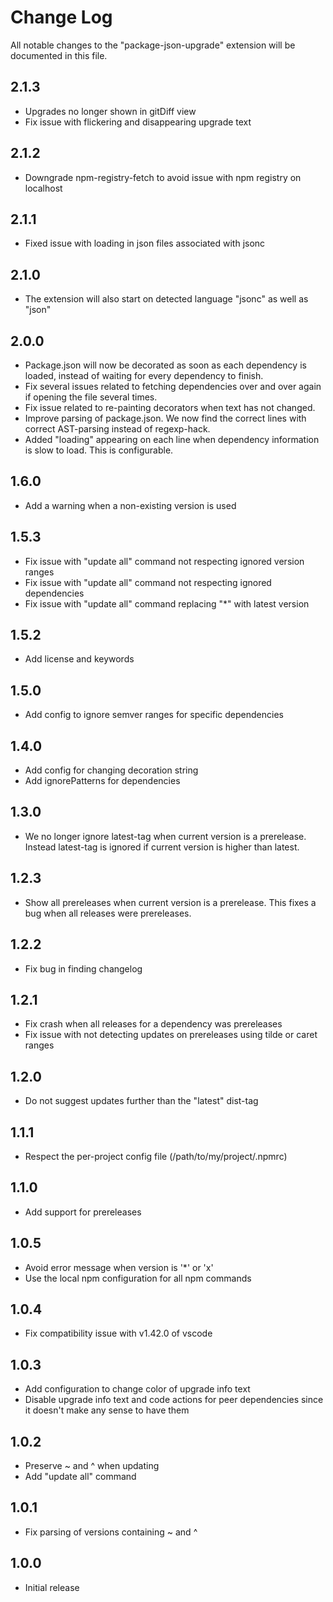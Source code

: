 # Change Log

All notable changes to the "package-json-upgrade" extension will be documented in this file.

## 2.1.3

- Upgrades no longer shown in gitDiff view
- Fix issue with flickering and disappearing upgrade text

## 2.1.2

- Downgrade npm-registry-fetch to avoid issue with npm registry on localhost

## 2.1.1

- Fixed issue with loading in json files associated with jsonc

## 2.1.0

- The extension will also start on detected language "jsonc" as well as "json"

## 2.0.0

- Package.json will now be decorated as soon as each dependency is loaded, instead of waiting for every dependency to finish.
- Fix several issues related to fetching dependencies over and over again if opening the file several times.
- Fix issue related to re-painting decorators when text has not changed.
- Improve parsing of package.json. We now find the correct lines with correct AST-parsing instead of regexp-hack.
- Added "loading" appearing on each line when dependency information is slow to load. This is configurable.

## 1.6.0

- Add a warning when a non-existing version is used

## 1.5.3

- Fix issue with "update all" command not respecting ignored version ranges
- Fix issue with "update all" command not respecting ignored dependencies
- Fix issue with "update all" command replacing "\*" with latest version

## 1.5.2

- Add license and keywords

## 1.5.0

- Add config to ignore semver ranges for specific dependencies

## 1.4.0

- Add config for changing decoration string
- Add ignorePatterns for dependencies

## 1.3.0

- We no longer ignore latest-tag when current version is a prerelease. Instead latest-tag is ignored if current version is higher than latest.

## 1.2.3

- Show all prereleases when current version is a prerelease. This fixes a bug when all releases were prereleases.

## 1.2.2

- Fix bug in finding changelog

## 1.2.1

- Fix crash when all releases for a dependency was prereleases
- Fix issue with not detecting updates on prereleases using tilde or caret ranges

## 1.2.0

- Do not suggest updates further than the "latest" dist-tag

## 1.1.1

- Respect the per-project config file (/path/to/my/project/.npmrc)

## 1.1.0

- Add support for prereleases

## 1.0.5

- Avoid error message when version is '\*' or 'x'
- Use the local npm configuration for all npm commands

## 1.0.4

- Fix compatibility issue with v1.42.0 of vscode

## 1.0.3

- Add configuration to change color of upgrade info text
- Disable upgrade info text and code actions for peer dependencies since it doesn't make any sense to have them

## 1.0.2

- Preserve ~ and ^ when updating
- Add "update all" command

## 1.0.1

- Fix parsing of versions containing ~ and ^

## 1.0.0

- Initial release

